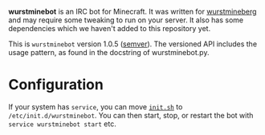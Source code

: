 **wurstminebot** is an IRC bot for Minecraft. It was written for [wurstmineberg](http://wurstmineberg.de/) and may require some tweaking to run on your server. It also has some dependencies which we haven't added to this repository yet.

This is `wurstminebot` version 1.0.5 ([semver](http://semver.org/)). The versioned API includes the usage pattern, as found in the docstring of wurstminebot.py.

Configuration
=============

If your system has `service`, you can move [`init.sh`](init.sh) to `/etc/init.d/wurstminebot`. You can then start, stop, or restart the bot with `service wurstminebot start` etc.
